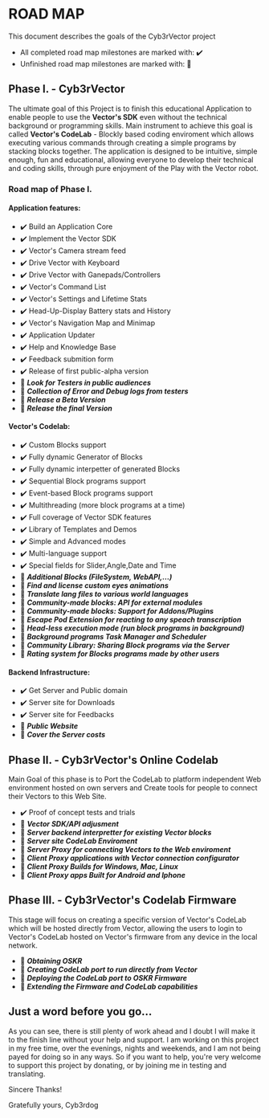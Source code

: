 ﻿
# ROAD MAP

This document describes the goals of the Cyb3rVector project
- All completed road map milestones are marked with: ✔️
- Unfinished road map milestones are marked with:   🏁

## Phase I. - Cyb3rVector

The ultimate goal of this Project is to finish this educational Application to enable people to use the **Vector's SDK** even without the technical background or programming skills.
Main instrument to achieve this goal is called **Vector's CodeLab** - Blockly based coding enviroment which allows executing various commands through creating a simple programs by stacking blocks together.
The application is designed to be intuitive, simple enough, fun and educational, allowing everyone to develop their technical and coding skills, through pure enjoyment of the Play with the Vector robot.

### Road map of Phase I.

#### Application features:
- ✔️ Build an Application Core
- ✔️ Implement the Vector SDK
- ✔️ Vector's Camera stream feed
- ✔️ Drive Vector with Keyboard
- ✔️ Drive Vector with Ganepads/Controllers
- ✔️ Vector's Command List
- ✔️ Vector's Settings and Lifetime Stats
- ✔️ Head-Up-Display Battery stats and History
- ✔️ Vector's Navigation Map and Minimap
- ✔️ Application Updater
- ✔️ Help and Knowledge Base
- ✔️ Feedback submition form
- ✔️ Release of first public-alpha version
- 🏁 ***Look for Testers in public audiences***
- 🏁 ***Collection of Error and Debug logs from testers***
- 🏁 ***Release a Beta Version***
- 🏁 ***Release the final Version***

#### Vector's Codelab:
- ✔️ Custom Blocks support
- ✔️ Fully dynamic Generator of Blocks
- ✔️ Fully dynamic interpetter of generated Blocks
- ✔️ Sequential Block programs support
- ✔️ Event-based Block programs support
- ✔️ Multithreading (more block programs at a time)
- ✔️ Full coverage of Vector SDK features
- ✔️ Library of Templates and Demos
- ✔️ Simple and Advanced modes
- ✔️ Multi-language support
- ✔️ Special fields for Slider,Angle,Date and Time
- 🏁 ***Additional Blocks (FileSystem, WebAPI,...)***
- 🏁 ***Find and license custom eyes animations***
- 🏁 ***Translate lang files to various world languages***
- 🏁 ***Community-made blocks: API for external modules***
- 🏁 ***Community-made blocks: Support for Addons/Plugins***
- 🏁 ***Escape Pod Extension for reacting to any speach transcription***
- 🏁 ***Head-less execution mode (run block programs in background)***
- 🏁 ***Background programs Task Manager and Scheduler***
- 🏁 ***Community Library: Sharing Block programs via the Server***
- 🏁 ***Rating system for Blocks programs made by other users***

#### Backend Infrastructure:
- ✔️ Get Server and Public domain
- ✔️ Server site for Downloads
- ✔️ Server site for Feedbacks
- 🏁 ***Public Website***
- 🏁 ***Cover the Server costs***


## Phase II. - Cyb3rVector's Online Codelab

Main Goal of this phase is to Port the CodeLab to platform independent Web environment hosted on own servers and Create tools for people to connect their Vectors to this Web Site.

- ✔️ Proof of concept tests and trials
- 🏁 ***Vector SDK/API adjusment***
- 🏁 ***Server backend interpretter for existing Vector blocks***
- 🏁 ***Server site CodeLab Enviroment***
- 🏁 ***Server Proxy for connecting Vectors to the Web enviroment***
- 🏁 ***Client Proxy applications with Vector connection configurator***
- 🏁 ***Client Proxy Builds for Windows, Mac, Linux***
- 🏁 ***Client Proxy apps Built for Android and Iphone***


## Phase III. - Cyb3rVector's Codelab Firmware

This stage will focus on creating a specific version of Vector's CodeLab which will be hosted directly from Vector, allowing the users to login to Vector's CodeLab hosted on Vector's firmware from any device in the local network.

- 🏁 ***Obtaining OSKR***
- 🏁 ***Creating CodeLab port to run directly from Vector***
- 🏁 ***Deploying the CodeLab port to OSKR Firmware***
- 🏁 ***Extending the Firmware and CodeLab capabilities***


## Just a word before you go...

As you can see, there is still plenty of work ahead and I doubt I will make it to the finish line without your help and support.
I am working on this project in my free time, over the evenings, nights and weekends, and I am not being payed for doing so in any ways.
So if you want to help, you're very welcome to support this project by donating, or by joining me in testing and translating.

Sincere Thanks!

Gratefully yours,
Cyb3rdog
